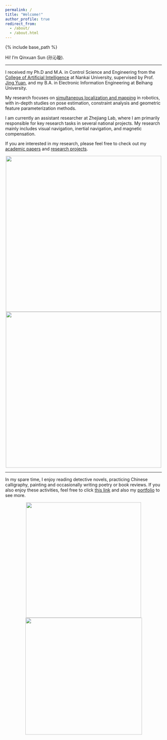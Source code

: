 ```yaml
---
permalink: /
title: "Welcome!"
author_profile: true
redirect_from: 
  - /about/
  - /about.html
---
```


{% include base_path %}


Hi! I’m Qinxuan Sun (孙沁璇). 

<hr>

I received my Ph.D and M.A. in Control Science and Engineering from the [College of Artificial Intelligence](https://ai.nankai.edu.cn/) at Nankai University, supervised by Prof. [Jing Yuan](https://ai.nankai.edu.cn/info/1033/4199.htm), and my B.A. in Electronic Information Engineering at Beihang University. 

My research focuses on [simultaneous localization and mapping](https://en.wikipedia.org/wiki/Simultaneous_localization_and_mapping) in robotics, with in-depth studies on pose estimation, constraint analysis and geometric feature parameterization methods.

I am currently an assistant researcher at Zhejiang Lab, where I am primarily responsible for key research tasks in several national projects. My research mainly includes visual navigation, inertial navigation, and magnetic compensation.

If you are interested in my research, please feel free to check out my [academic papers](https://sunqinxuan.github.io/publications/) and [research projects](https://sunqinxuan.github.io/projects/).

<center class="half">
    <img src="https://sunqinxuan.github.io/images/projects-2020-08-10-img1.png" width="500"/><img src="https://sunqinxuan.github.io/images/projects-2020-08-10-img2.png" width="500"/>
</center>

<hr>

In my spare time, I enjoy reading detective novels, practicing Chinese calligraphy, painting and occasionally writing poetry or book reviews. If you also enjoy these activities, feel free to click [this link](https://sunqinxuan.github.io/literature/) and also my [portfolio](https://sunqinxuan.github.io/portfolio/) to see more.

<center class="half">
    <img src="http://sunqinxuan.github.io/images/portfolio-2024-01-20-dingfengbo.jpg" width="370"/><img src="http://sunqinxuan.github.io/images/portfolio-2020-07-22.jpg" width="375"/>
</center>



